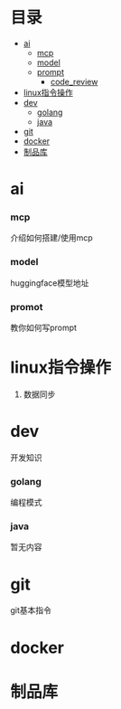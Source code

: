 # 目录
- [ai](./ai)
  - [mcp](./ai/mcp/)
  - [model](./ai/model/)
  - [prompt](./ai/prompt/) 
    - [code_review](./ai/prompt/code_review/)
- [linux指令操作](./linux) 
- [dev](./dev) 
  - [golang](./dev/golang/) 
  - [java](./dev/java/) 
- [git](./git)
- [docker](./docker)
- [制品库](./artifactory/)

# ai
### mcp
介绍如何搭建/使用mcp

### model
huggingface模型地址

### promot
教你如何写prompt

# linux指令操作
1. 数据同步

# dev
开发知识

### golang
编程模式

### java
暂无内容

# git
git基本指令

# docker

# 制品库